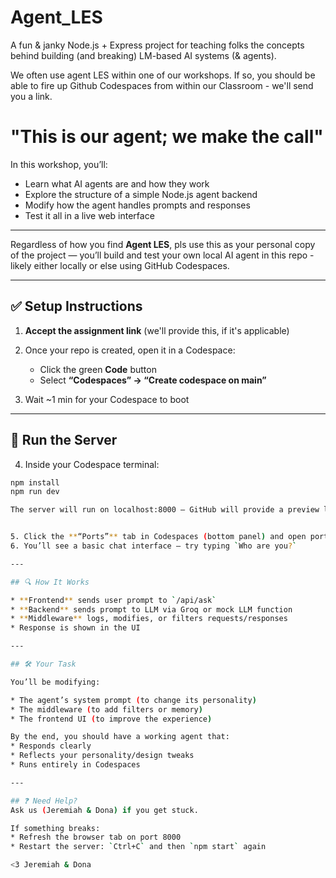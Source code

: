 # Agent_LES

A fun & janky Node.js + Express project for teaching folks the concepts behind building (and breaking) LM-based AI systems (& agents).

We often use agent LES within one of our workshops.  If so, you should be able to fire up Github Codespaces from within our Classroom - we'll send you a link.  

# "This is our agent; we make the call"
In this workshop, you’ll:
- Learn what AI agents are and how they work
- Explore the structure of a simple Node.js agent backend
- Modify how the agent handles prompts and responses
- Test it all in a live web interface

---

Regardless of how you find **Agent LES**, pls use this as your personal copy of the project — you’ll build and test your own local AI agent in this repo - likely either locally or else using GitHub Codespaces.

---

## ✅ Setup Instructions

1. **Accept the assignment link** (we'll provide this, if it's applicable)
2. Once your repo is created, open it in a Codespace:
   - Click the green **Code** button
   - Select **“Codespaces” → “Create codespace on main”**

3. Wait ~1 min for your Codespace to boot

---

## 🧪 Run the Server

4. Inside your Codespace terminal:

```bash
npm install
npm run dev

The server will run on localhost:8000 — GitHub will provide a preview link.


5. Click the **“Ports”** tab in Codespaces (bottom panel) and open port **3000** in the browser
6. You’ll see a basic chat interface — try typing `Who are you?`

---

## 🔍 How It Works

* **Frontend** sends user prompt to `/api/ask`
* **Backend** sends prompt to LLM via Groq or mock LLM function
* **Middleware** logs, modifies, or filters requests/responses
* Response is shown in the UI

---

## 🛠️ Your Task

You’ll be modifying:

* The agent’s system prompt (to change its personality)
* The middleware (to add filters or memory)
* The frontend UI (to improve the experience)

By the end, you should have a working agent that:
* Responds clearly
* Reflects your personality/design tweaks
* Runs entirely in Codespaces

---

## ❓ Need Help?
Ask us (Jeremiah & Dona) if you get stuck.

If something breaks:
* Refresh the browser tab on port 8000
* Restart the server: `Ctrl+C` and then `npm start` again

<3 Jeremiah & Dona